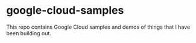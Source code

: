 # google-cloud-samples
This repo contains Google Cloud samples and demos of things that I have been building out.
